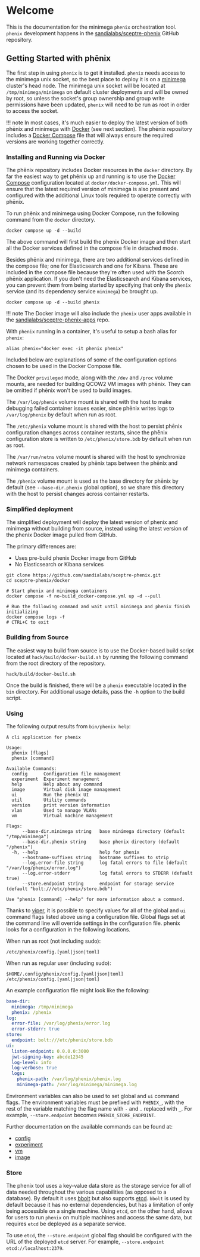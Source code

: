 # Welcome

This is the documentation for the minimega `phenix` orchestration tool. 
`phenix` development happens in the
[sandialabs/sceptre-phenix](https://github.com/sandialabs/sceptre-phenix) 
GitHub repository.

## Getting Started with phēnix

The first step in using `phenix` is to get it installed. `phenix` needs access
to the minimega unix socket, so the best place to deploy it is on a 
[minimega](https://www.sandia.gov/minimega/)
cluster's head node. The minimega unix socket will be located at
`/tmp/minimega/minimega` on default cluster deployments and will be owned by
root, so unless the socket's group ownership and group write permissions have
been updated, `phenix` will need to be run as root in order to access the
socket.

!!! note
    In most cases, it's much easier to deploy the latest version of both phēnix
    and minimega with [Docker](https://www.docker.com/) (see next section). 
    The phēnix repository includes
    a [Docker Compose](https://docs.docker.com/compose/) file that will always 
    ensure the required versions are
    working together correctly.

### Installing and Running via Docker

The phēnix repository includes Docker resources in the `docker` directory. By
far the easiest way to get phēnix up and running is to use the 
[Docker Compose](https://docs.docker.com/compose/)
configuration located at `docker/docker-compose.yml`. This will ensure that the
latest required version of minimega is also present and configured with the
additional Linux tools required to operate correctly with phēnix.

To run phēnix and minimega using Docker Compose, run the following command from
the `docker` directory.

```shell
docker compose up -d --build
```

The above command will first build the phenix Docker image and
then start all the Docker services defined in the compose file in detached mode.

Besides phēnix and minimega, there are two additional services defined in the
compose file; one for Elasticsearch and one for Kibana. These are included in
the compose file because they're often used with the Scorch phēnix application.
If you don't need the Elasticsearch and Kibana services, you can prevent them
from being started by specifying that only the `phenix` service (and its
dependency service `minimega`) be brought up.

```shell
docker compose up -d --build phenix
```

!!! note
    The Docker image will also include the `phenix` user apps available in the
    [sandialabs/sceptre-phenix-apps](https://github.com/sandialabs/sceptre-phenix-apps)
    repo.

With `phenix` running in a container, it's useful to setup a bash alias for
`phenix`:

```shell
alias phenix="docker exec -it phenix phenix"
```

Included below are explanations of some of the configuration options chosen to
be used in the Docker Compose file.

The Docker `privileged` mode, along with the `/dev` and `/proc` volume mounts,
are needed for building QCOW2 VM images with phēnix. They can be omitted if
phēnix won't be used to build images.

The `/var/log/phenix` volume mount is shared with the host to make debugging
failed container issues easier, since phēnix writes logs to `/var/log/phenix` 
by default when run as root.

The `/etc/phenix` volume mount is shared with the host to persist phēnix
configuration changes across container restarts, since the phēnix configuration
store is written to `/etc/phenix/store.bdb` by default when run as root.

The `/var/run/netns` volume mount is shared with the host to synchronize 
network
namespaces created by phēnix taps between the phēnix and minimega containers.

The `/phenix` volume mount is used as the base directory for phēnix by default
(see `--base-dir.phenix` global option), so we share this directory with the
host to persist changes across container restarts.

### Simplified deployment
The simplified deployment will deploy the latest version of phenix and minimega 
without building from source, instead using the latest version of the phenix 
Docker image pulled from GitHub.

The primary differences are:
- Uses pre-build phenix Docker image from GitHub
- No Elasticsearch or Kibana services

```shell
git clone https://github.com/sandialabs/sceptre-phenix.git
cd sceptre-phenix/docker

# Start phenix and minimega containers
docker compose -f no-build_docker-compose.yml up -d --pull

# Run the following command and wait until minimega and phenix finish initializing
docker compose logs -f
# CTRL+C to exit
```

### Building from Source

The easiest way to build from source is to use the Docker-based build script
located at `hack/build/docker-build.sh` by running the following command from
the root directory of the repository.

```
hack/build/docker-build.sh
```

Once the build is finished, there will be a `phenix` executable located in the
`bin` directory. For additional usage details, pass the `-h` option to the 
build
script.

### Using

The following output results from `bin/phenix help`:

```
A cli application for phenix

Usage:
  phenix [flags]
  phenix [command]

Available Commands:
  config      Configuration file management
  experiment  Experiment management
  help        Help about any command
  image       Virtual disk image management
  ui          Run the phenix UI
  util        Utility commands
  version     print version information
  vlan        Used to manage VLANs
  vm          Virtual machine management

Flags:
      --base-dir.minimega string   base minimega directory (default "/tmp/minimega")
      --base-dir.phenix string     base phenix directory (default "/phenix")
  -h, --help                       help for phenix
      --hostname-suffixes string   hostname suffixes to strip
      --log.error-file string      log fatal errors to file (default "/var/log/phenix/error.log")
      --log.error-stderr           log fatal errors to STDERR (default true)
      --store.endpoint string      endpoint for storage service (default "bolt:///etc/phenix/store.bdb")

Use "phenix [command] --help" for more information about a command.
```

Thanks to [viper](https://github.com/spf13/viper), it is possible to specify
values for all of the global and `ui` command flags listed above using a
configuration file. Global flags set at the command line will override 
settings
in the configuration file. phenix looks for a configuration in the following 
locations.

When run as root (not including sudo):

```
/etc/phenix/config.[yaml|json|toml]
```

When run as regular user (including sudo):

```
$HOME/.config/phenix/config.[yaml|json|toml]
/etc/phenix/config.[yaml|json|toml]
```

An example configuration file might look like the following:

```yaml
base-dir:
  minimega: /tmp/minimega
  phenix: /phenix
log:
  error-file: /var/log/phenix/error.log
  error-stderr: true
store:
  endpoint: bolt:///etc/phenix/store.bdb
ui:
  listen-endpoint: 0.0.0.0:3000
  jwt-signing-key: abcde12345
  log-level: info
  log-verbose: true
  logs:
    phenix-path: /var/log/phenix/phenix.log
    minimega-path: /var/log/minimega/minimega.log
```

Environment variables can also be used to set global and `ui` command flags. The
environment variables must be prefixed with `PHENIX_`, with the rest of the
variable matching the flag name with `-` and `.` replaced with `_`. For example,
`--store.endpoint` becomes `PHENIX_STORE_ENDPOINT`.

Further documentation on the available commands can be found at:

* [config](configuration.md)
* [experiment](experiments.md)
* [vm](vms.md)
* [image](image.md)

### Store

The phenix tool uses a key-value data store as the storage service for all of
data needed throughout the various capabilities (as opposed to a database). By
default it uses [bbolt](https://github.com/etcd-io/bbolt) but also supports
[etcd](https://github.com/etcd-io/etcd). `bbolt` is used by default because it
has no external dependencies, but has a limitation of only being accessible on 
a
single machine. Using `etcd`, on the other hand, allows for users to run
`phenix` on multiple machines and access the same data, but requires `etcd` be
deployed as a separate service.

To use `etcd`, the `--store.endpoint` global flag should be configured with the
URL of the deployed `etcd` server. For example, `--store.endpoint etcd://localhost:2379`.
